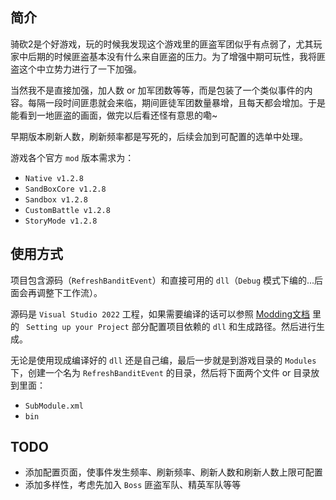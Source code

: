 ## 简介

骑砍2是个好游戏，玩的时候我发现这个游戏里的匪盗军团似乎有点弱了，尤其玩家中后期的时候匪盗基本没有什么来自匪盗的压力。为了增强中期可玩性，我将匪盗这个中立势力进行了一下加强。

当然我不是直接加强，加人数 or 加军团数等等，而是包装了一个类似事件的内容。每隔一段时间匪患就会来临，期间匪徒军团数量暴增，且每天都会增加。于是能看到一地匪盗的画面，做完以后看还怪有意思的嘞~

早期版本刷新人数，刷新频率都是写死的，后续会加到可配置的选单中处理。

游戏各个官方 `mod` 版本需求为：

- `Native v1.2.8`
- `SandBoxCore v1.2.8`
- `Sandbox v1.2.8`
- `CustomBattle v1.2.8`
- `StoryMode v1.2.8`



## 使用方式

项目包含源码（`RefreshBanditEvent`）和直接可用的 `dll`（`Debug` 模式下编的...后面会再调整下工作流）。

源码是 `Visual Studio 2022` 工程，如果需要编译的话可以参照 [Modding文档](https://docs.bannerlordmodding.com/_tutorials/basic-csharp-mod.html#preparation) 里的 ` Setting up your Project` 部分配置项目依赖的 `dll` 和生成路径。然后进行生成。

无论是使用现成编译好的 `dll` 还是自己编，最后一步就是到游戏目录的 `Modules` 下，创建一个名为 `RefreshBanditEvent` 的目录，然后将下面两个文件 or 目录放到里面：

- `SubModule.xml`
- `bin`



## TODO

- 添加配置页面，使事件发生频率、刷新频率、刷新人数和刷新人数上限可配置
- 添加多样性，考虑先加入 `Boss` 匪盗军队、精英军队等等

